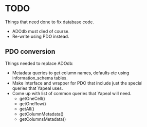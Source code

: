# TODO #

Things that need done to fix database code.

- ADOdb must died of course.
- Re-write using PDO instead.

## PDO conversion ##

Things needed to replace ADOdb:

- Metadata queries to get column names, defaults etc using information_schema
tables.
- Make Interface and wrapper for PDO that include just the special queries that
Yapeal uses.
- Come up with list of common queries that Yapeal will need.
    - getOneCell()
    - getOneRow()
    - getAll()
    - getColumnMetadata()
    - getColumnsMetadata()

